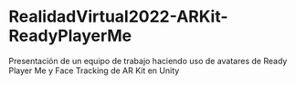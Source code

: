 # RealidadVirtual2022-ARKit-ReadyPlayerMe
Presentación de un equipo de trabajo haciendo uso de avatares de Ready Player Me y  Face Tracking de AR Kit en Unity
